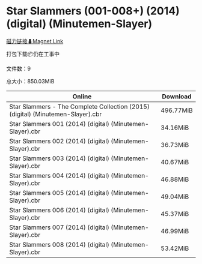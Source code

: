 # Star Slammers (001-008+) (2014) (digital) (Minutemen-Slayer)

[磁力链接⬇Magnet Link](magnet:?xt=urn:btih:4b9b862f6284b30b8fe9dd83de98be06eea1c690&dn=Star%20Slammers%20%28001-008%2B%29%20%282014%29%20%28digital%29%20%28Minutemen-Slayer%29)

打包下载📦仍在工事中

文件数：9

总大小：850.03MiB

Online | Download
--- | ---
Star Slammers - The Complete Collection (2015) (digital) (Minutemen-Slayer).cbr | 496.77MiB
Star Slammers 001 (2014) (digital) (Minutemen-Slayer).cbr | 34.16MiB
Star Slammers 002 (2014) (digital) (Minutemen-Slayer).cbr | 36.73MiB
Star Slammers 003 (2014) (digital) (Minutemen-Slayer).cbr | 40.67MiB
Star Slammers 004 (2014) (digital) (Minutemen-Slayer).cbr | 46.88MiB
Star Slammers 005 (2014) (digital) (Minutemen-Slayer).cbr | 49.04MiB
Star Slammers 006 (2014) (digital) (Minutemen-Slayer).cbr | 45.37MiB
Star Slammers 007 (2014) (digital) (Minutemen-Slayer).cbr | 46.99MiB
Star Slammers 008 (2014) (digital) (Minutemen-Slayer).cbr | 53.42MiB